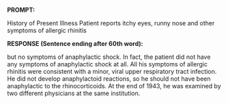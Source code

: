 **PROMPT:**

History of Present Illness Patient reports itchy eyes, runny nose and other symptoms of allergic rhinitis

**RESPONSE (Sentence ending after 60th word):**

but no symptoms of anaphylactic shock. In fact, the patient did not have any symptoms of anaphylactic shock at all. All his symptoms of allergic rhinitis were consistent with a minor, viral upper respiratory tract infection. He did not develop anaphylactoid reactions, so he should not have been anaphylactic to the rhinocorticoids. At the end of 1943, he was examined by two different physicians at the same institution. 